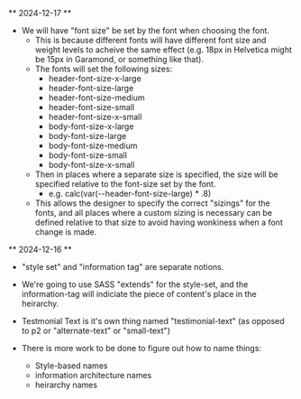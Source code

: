 ** 2024-12-17 **
- We will have "font size" be set by the font when choosing the font.
  - This is because different fonts will have different font size and weight levels to acheive the same effect (e.g. 18px in Helvetica might be 15px in Garamond, or something like that).
  - The fonts will set the following sizes:
    - header-font-size-x-large
    - header-font-size-large
    - header-font-size-medium
    - header-font-size-small
    - header-font-size-x-small
    - body-font-size-x-large
    - body-font-size-large
    - body-font-size-medium
    - body-font-size-small
    - body-font-size-x-small
  - Then in places where a separate size is specified, the size will be specified relative to the font-size set by the font.
    - e.g. calc(var(--header-font-size-large) * .8)
  - This allows the designer to specify the correct "sizings" for the fonts, and all places where a custom sizing is necessary can be defined relative to that size to avoid having wonkiness when a font change is made.

** 2024-12-16 **
- "style set" and "information tag" are separate notions.
- We're going to use SASS "extends" for the style-set, and the information-tag will indiciate the piece of content's place in the heirarchy.

- Testmonial Text is it's own thing named "testimonial-text" (as opposed to p2 or "alternate-text" or "small-text")
- There is more work to be done to figure out how to name things:
  - Style-based names
  - information architecture names
  - heirarchy names

